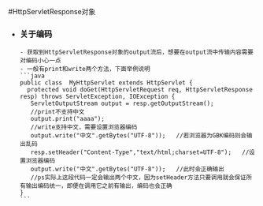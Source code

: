 #HttpServletResponse对象
 - ### 关于编码
       - 获取到HttpServletResponse对象的output流后，想要在output流中传输内容需要对编码小心一点
       - 一般有print和write两个方法，下面举例说明
       ```java
       public class  MyHttpServlet extends HttpServlet {
         protected void doGet(HttpServletRequest req, HttpServletResponse resp) throws ServletException, IOException {
          ServletOutputStream output = resp.getOutputStream();
          //print不支持中文
          output.print("aaaa");
          //write支持中文，需要设置浏览器编码
          output.write("中文".getBytes("UTF-8"));   //若浏览器为GBK编码则会输出乱码
          resp.setHeader("Content-Type","text/html;charset=UTF-8");   //设置浏览器编码
          output.write("中文".getBytes("UTF-8"));   //此时会正确输出
          //ps实际上这段代码一定会输出两个中文，因为setHeader方法只要调用就会保证所有输出编码统一，即便在调用它之前有输出，编码也会正确
       }
       ```
